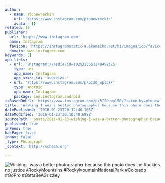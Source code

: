 ```yaml
---
author:
  - name: ptonewreckin
    url: 'https://www.instagram.com/ptonewreckin'
    avatar: {}
related: []
publisher:
  url: 'https://www.instagram.com'
  name: Instagram
  favicon: 'https://instagramstatic-a.akamaihd.net/h1/images/ico/favicon.ico/7cdab0872b15.ico'
  domain: www.instagram.com
keywords: []
app_links:
  - url: 'instagram://media?id=1029313651240492625'
    type: ios
    app_name: Instagram
    app_store_id: '389801252'
  - url: 'https://www.instagram.com/p/5I20_wpl5R/'
    type: android
    app_name: Instagram
    package: com.instagram.android
isBasedOnUrl: 'https://www.instagram.com/p/5I20_wpl5R/?taken-by=ptonewreckin'
title: 'Wishing I was a better photographer because this photo does the Rockies no justice #RockyMountains #RockyMountainNationalPark #Colorado #GoPro #GottaBeAGrizzley'
datePublished: '2016-01-23T20:12:40.103Z'
dateModified: '2016-01-23T20:10:48.698Z'
sourcePath: _posts/2016-01-23-wishing-i-was-a-better-photographer-because-this-photo-does.md
published: true
inFeed: true
hasPage: false
inNav: false
_type: Photograph
_context: 'http://schema.org'

---
```

![Wishing I was a better photographer because this photo does the Rockies no justice &num;RockyMountains &num;RockyMountainNationalPark &num;Colorado &num;GoPro &num;GottaBeAGrizzley](https://scontent.cdninstagram.com/hphotos-xtp1/t51.2885-15/e35/11254655_1634667600134471_139228851_n.jpg)
